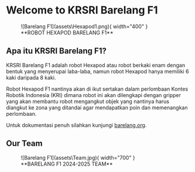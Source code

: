 # **Welcome to KRSRI Barelang F1**

<figure markdown="span">
    ![Barelang F1](assets\Hexapod1.png){ width="400" }
    <figcaption>**ROBOT HEXAPOD BARELANG F1**</figcaption>
</figure>

## **Apa itu KRSRI Barelang F1?**

KRSRI Barelang F1 adalah robot Hexapod atau robot berkaki enam dengan bentuk yang menyerupai laba-laba, namun robot Hexapod hanya memiliki 6 kaki daripada 8 kaki.

Robot Hexapod F1 nantinya akan di ikut sertakan dalam perlombaan Kontes Robotik Indonesia (KRI) dimana robot ini akan dilengkapi dengan gripper yang akan membantu robot mengangkut objek yang nantinya harus diangkut ke zona yang ditandai agar mendapatkan poin dan memenangkan perlombaan.

Untuk dokumentasi penuh silahkan kunjungi [barelang.org](https://youtu.be/dQw4w9WgXcQ?si=CBRdPS_683YjIRC2).

## **Our Team**

<figure markdown="span">
    ![Barelang F1](assets\Team.jpg){ width="700" }
    <figcaption>**BARELANG F1 2024-2025 TEAM**</figcaption>
</figure>

